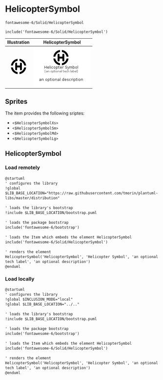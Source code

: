 # HelicopterSymbol


```text
fontawesome-6/Solid/HelicopterSymbol
```

```text
include('fontawesome-6/Solid/HelicopterSymbol')
```



| Illustration | HelicopterSymbol |
| :---: | :---: |
| ![illustration for Illustration](../../fontawesome-6/Solid/HelicopterSymbol.png) | ![illustration for HelicopterSymbol](../../fontawesome-6/Solid/HelicopterSymbol.Local.png) |



## Sprites
The item provides the following sriptes:

- `<$HelicopterSymbolXs>`
- `<$HelicopterSymbolSm>`
- `<$HelicopterSymbolMd>`
- `<$HelicopterSymbolLg>`





## HelicopterSymbol

### Load remotely
```plantuml
@startuml
' configures the library
!global $LIB_BASE_LOCATION="https://raw.githubusercontent.com/tmorin/plantuml-libs/master/distribution"

' loads the library's bootstrap
!include $LIB_BASE_LOCATION/bootstrap.puml

' loads the package bootstrap
include('fontawesome-6/bootstrap')

' loads the Item which embeds the element HelicopterSymbol
include('fontawesome-6/Solid/HelicopterSymbol')

' renders the element
HelicopterSymbol('HelicopterSymbol', 'Helicopter Symbol', 'an optional tech label', 'an optional description')
@enduml
```

### Load locally
```plantuml
@startuml
' configures the library
!global $INCLUSION_MODE="local"
!global $LIB_BASE_LOCATION="../.."

' loads the library's bootstrap
!include $LIB_BASE_LOCATION/bootstrap.puml

' loads the package bootstrap
include('fontawesome-6/bootstrap')

' loads the Item which embeds the element HelicopterSymbol
include('fontawesome-6/Solid/HelicopterSymbol')

' renders the element
HelicopterSymbol('HelicopterSymbol', 'Helicopter Symbol', 'an optional tech label', 'an optional description')
@enduml
```

